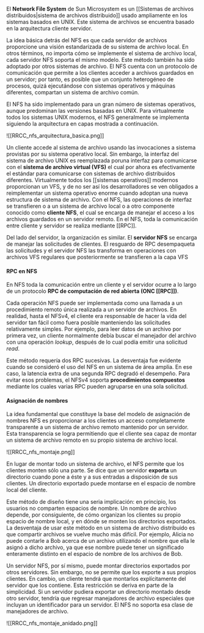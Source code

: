 El **Network File System** de Sun Microsystem es un [[Sistemas de archivos distribuidos|sistema de archivos distribuido]] usado ampliamente en los sistemas basados en UNIX. Este sistema de archivos se encuentra basado en la arquitectura cliente servidor.

La idea básica detrás del NFS es que cada servidor de archivos proporcione una visión estandarizada de su sistema de archivo local. En otros términos, no importa cómo se implemente el sistema de archivo local, cada servidor NFS soporta el mismo modelo. Este método también ha sido adoptado por otros sistemas de archivo. El NFS cuenta con un protocolo de comunicación que permite a los clientes acceder a archivos guardados en un servidor; por tanto, es posible que un conjunto heterogéneo de procesos, quizá ejecutándose con sistemas operativos y máquinas diferentes, compartan un sistema de archivo común.

El NFS ha sido implementado para un gran número de sistemas operativos, aunque predominan las versiones basadas en UNIX. Para virtualmente todos los sistemas UNIX modernos, el NFS generalmente se implementa siguiendo la arquitectura en capas mostrada a continuación.

![[RRCC_nfs_arquitectura_basica.png]]

Un cliente accede al sistema de archivo usando las invocaciones a sistema provistas por su sistema operativo local. Sin embargo, la interfaz del sistema de archivo UNIX es reemplazada poruna interfaz para comunicarse con el **sistema de archivo virtual (VFS)** el cual por ahora es efectivamente el estándar para comunicarse con sistemas de archivo distribuidos diferentes. Virtualmente todos los [[sistemas operativos]] modernos proporcionan un VFS, y de no ser así los desarrolladores se ven obligados a reimplementar un sistema operativo enorme cuando adoptan una nueva estructura de sistema de archivo. Con el NFS, las operaciones de interfaz se transfieren o a un sistema de archivo local o a otro componente conocido como **cliente NFS**, el cual se encarga de manejar el acceso a los archivos guardados en un servidor remoto. En el NFS, toda la comunicación entre cliente y servidor se realiza mediante [[RPC]].

Del lado del servidor, la organización es similar. El **servidor NFS** se encarga de manejar las solicitudes de clientes. El resguardo de RPC desempaqueta las solicitudes y el servidor NFS las transforma en operaciones con archivos VFS regulares que posteriormente se transfieren a la capa VFS

#### RPC en NFS
En NFS toda la comunicación entre un cliente y el servidor ocurre a lo largo de un protocolo **RPC de computación de red abierta (ONC [[RPC]])**.

Cada operación NFS puede ser implementada como una llamada a un procedimiento remoto única realizada a un servidor de archivos. En realidad, hasta el NFSv4, el cliente era responsable de hacer la vida del servidor tan fácil como fuera posible manteniendo las solicitudes relativamente simples. Por ejemplo, para leer datos de un archivo por primera vez, un cliente normalmente debía buscar el manejador del archivo con una operación *lookup*, después de lo cual podía emitir una solicitud *read*.

Este método requería dos RPC sucesivas. La desventaja fue evidente cuando se consideró el uso del NFS en un sistema de área amplia. En ese caso, la latencia extra de una segunda RPC degradó el desempeño. Para evitar esos problemas, el NFSv4 soporta **procedimientos compuestos** mediante los cuales varias RPC pueden agruparse en una sola solicitud.

#### Asignación de nombres
La idea fundamental que constituye la base del modelo de asignación de nombres NFS es proporcionar a los clientes un acceso completamente transparente a un sistema de archivo remoto mantenido por un servidor. Esta transparencia se logra permitiendo que el cliente sea capaz de montar un sistema de archivo remoto en su propio sistema de archivo local.

![[RRCC_nfs_montaje.png]]

En lugar de montar todo un sistema de archivo, el NFS permite que los clientes monten sólo una parte. Se dice que un servidor **exporta** un directorio cuando pone a éste y a sus entradas a disposición de sus clientes. Un directorio exportado puede montarse en el espacio de nombre local del cliente.

Este método de diseño tiene una seria implicación: en principio, los usuarios no comparten espacios de nombre. Un nombre de archivo depende, por consiguiente, de cómo organizan los clientes su propio espacio de nombre local, y en dónde se monten los directorios exportados. La desventaja de usar este método en un sistema de archivo distribuido es que compartir archivos se vuelve mucho más difícil. Por ejemplo, Alicia no puede contarle a Bob acerca de un archivo utilizando el nombre que ella le asignó a dicho archivo, ya que ese nombre puede tener un significado enteramente distinto en el espacio de nombre de los archivos de Bob.

Un servidor NFS, por sí mismo, puede montar directorios exportados por otros servidores. Sin embargo, no se permite que los exporte a sus propios clientes. En cambio, un cliente tendrá que montarlos explícitamente del servidor que los contiene. Esta restricción se deriva en parte de la simplicidad. Si un servidor pudiera exportar un directorio montado desde otro servidor, tendría que regresar manejadores de archivo especiales que incluyan un identificador para un servidor. El NFS no soporta esa clase de manejadores de archivo.

![[RRCC_nfs_montaje_anidado.png]]